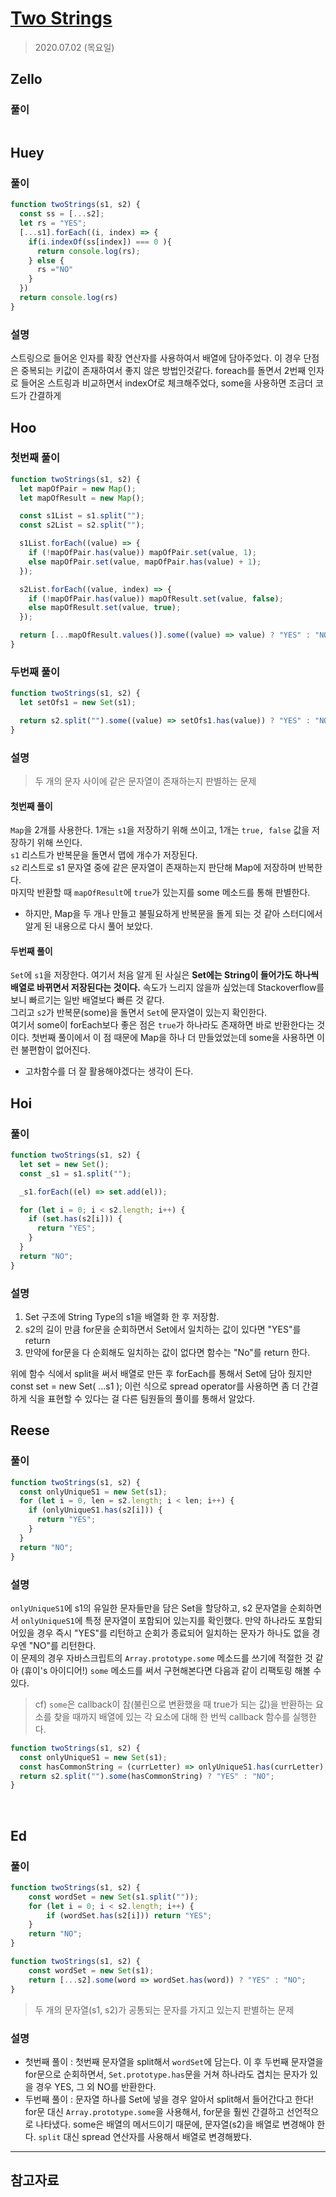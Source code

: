 # [Two Strings](https://www.hackerrank.com/challenges/two-strings/problem?h_l=interview&playlist_slugs%5B%5D=interview-preparation-kit&playlist_slugs%5B%5D=dictionaries-hashmaps)

> 2020.07.02 (목요일)

## Zello

### 풀이

```js
```

## Huey

### 풀이

```js
function twoStrings(s1, s2) {
  const ss = [...s2];
  let rs = "YES";
  [...s1].forEach((i, index) => {
    if(i.indexOf(ss[index]) === 0 ){
      return console.log(rs);
    } else {
      rs ="NO"
    }
  })
  return console.log(rs)
}
```

### 설명
스트링으로 들어온 인자를 확장 연산자를 사용하여서 배열에 담아주었다. 이 경우 단점은 중복되는 키값이 존재하여서 좋지 않은 방법인것같다.
foreach를 돌면서 2번째 인자로 들어온 스트링과 비교하면서 indexOf로 체크해주었다, 
some을 사용하면 조금더 코드가 간결하게 

## Hoo

### 첫번째 풀이

```js
function twoStrings(s1, s2) {
  let mapOfPair = new Map();
  let mapOfResult = new Map();

  const s1List = s1.split("");
  const s2List = s2.split("");

  s1List.forEach((value) => {
    if (!mapOfPair.has(value)) mapOfPair.set(value, 1);
    else mapOfPair.set(value, mapOfPair.has(value) + 1);
  });

  s2List.forEach((value, index) => {
    if (!mapOfPair.has(value)) mapOfResult.set(value, false);
    else mapOfResult.set(value, true);
  });

  return [...mapOfResult.values()].some((value) => value) ? "YES" : "NO";
}
```

### 두번째 풀이

```js
function twoStrings(s1, s2) {
  let setOfs1 = new Set(s1);

  return s2.split("").some((value) => setOfs1.has(value)) ? "YES" : "NO";
}
```

### 설명

> 두 개의 문자 사이에 같은 문자열이 존재하는지 판별하는 문제

#### 첫번째 풀이

`Map`을 2개를 사용한다. 1개는 `s1`을 저장하기 위해 쓰이고, 1개는 `true, false` 값을 저장하기 위해 쓰인다.  
`s1` 리스트가 반복문을 돌면서 맵에 개수가 저장된다.  
`s2` 리스트로 s1 문자열 중에 같은 문자열이 존재하는지 판단해 Map에 저장하며 반복한다.  
마지막 반환할 때 `mapOfResult`에 `true`가 있는지를 some 메소드를 통해 판별한다.

- 하지만, Map을 두 개나 만들고 불필요하게 반복문을 돌게 되는 것 같아 스터디에서 알게 된 내용으로 다시 풀어 보았다.

#### 두번째 풀이

`Set`에 `s1`을 저장한다. 여기서 처음 알게 된 사실은 **Set에는 String이 들어가도 하나씩 배열로 바뀌면서 저장된다는 것이다.** 속도가 느리지 않을까 싶었는데 Stackoverflow를 보니 빠르기는 일반 배열보다 빠른 것 같다.  
그리고 `s2`가 반복문(some)을 돌면서 `Set`에 문자열이 있는지 확인한다.  
여기서 some이 forEach보다 좋은 점은 `true`가 하나라도 존재하면 바로 반환한다는 것이다. 첫번째 풀이에서 이 점 때문에 Map을 하나 더 만들었었는데 some을 사용하면 이런 불편함이 없어진다.

- 고차함수를 더 잘 활용해야겠다는 생각이 든다.

## Hoi

### 풀이

```js
function twoStrings(s1, s2) {
  let set = new Set();
  const _s1 = s1.split("");

  _s1.forEach((el) => set.add(el));

  for (let i = 0; i < s2.length; i++) {
    if (set.has(s2[i])) {
      return "YES";
    }
  }
  return "NO";
}
```

### 설명

1. Set 구조에 String Type의 s1을 배열화 한 후 저장함.
2. s2의 길이 만큼 for문을 순회하면서 Set에서 일치하는 값이 있다면 "YES"를 return
3. 만약에 for문을 다 순회해도 일치하는 값이 없다면 함수는 "No"를 return 한다.

위에 함수 식에서 split을 써서 배열로 만든 후 forEach를 통해서 Set에 담아 줬지만 const set = new Set( ...s1 ); 이런 식으로 spread operator를 사용하면
좀 더 간결하게 식을 표현할 수 있다는 걸 다른 팀원들의 풀이를 통해서 알았다.

## Reese

### 풀이

```js
function twoStrings(s1, s2) {
  const onlyUniqueS1 = new Set(s1);
  for (let i = 0, len = s2.length; i < len; i++) {
    if (onlyUniqueS1.has(s2[i])) {
      return "YES";
    }
  }
  return "NO";
}
```

### 설명

`onlyUniqueS1`에 s1의 유일한 문자들만을 담은 Set을 할당하고, s2 문자열을 순회하면서 `onlyUniqueS1`에 특정 문자열이 포함되어 있는지를 확인했다. 만약 하나라도 포함되어있을 경우 즉시 "YES"를 리턴하고 순회가 종료되어 일치하는 문자가 하나도 없을 경우엔 "NO"를 리턴한다.  
이 문제의 경우 자바스크립트의 `Array.prototype.some` 메소드를 쓰기에 적절한 것 같아 (휴이's 아이디어!) `some` 메소드를 써서 구현해본다면 다음과 같이 리팩토링 해볼 수 있다.

> cf) `some`은 callback이 참(불린으로 변환했을 때 true가 되는 값)을 반환하는 요소를 찾을 때까지 배열에 있는 각 요소에 대해 한 번씩 callback 함수를 실행한다.

```js
function twoStrings(s1, s2) {
  const onlyUniqueS1 = new Set(s1);
  const hasCommonString = (currLetter) => onlyUniqueS1.has(currLetter);
  return s2.split("").some(hasCommonString) ? "YES" : "NO";
}
```

<br />

## Ed

### 풀이

```js
function twoStrings(s1, s2) {
    const wordSet = new Set(s1.split(""));
    for (let i = 0; i < s2.length; i++) {
        if (wordSet.has(s2[i])) return "YES";
    }
    return "NO";
}
```

```js
function twoStrings(s1, s2) {
    const wordSet = new Set(s1);
    return [...s2].some(word => wordSet.has(word)) ? "YES" : "NO";
}
```

> 두 개의 문자열(s1, s2)가 공통되는 문자를 가지고 있는지 판별하는 문제

### 설명

- 첫번째 풀이 : 첫번째 문자열을 split해서 `wordSet`에 담는다. 이 후 두번째 문자열을 for문으로 순회하면서, `Set.prototype.has`문을 거쳐 하나라도 겹치는 문자가 있을 경우 YES, 그 외 NO를 반환한다.
- 두번째 풀이 : 문자열 하나를 Set에 넣을 경우 알아서 split해서 들어간다고 한다! for문 대신 `Array.prototype.some`을 사용해서, for문을 훨씬 간결하고 선언적으로 나타냈다. some은 배열의 메서드이기 때문에, 문자열(s2)을 배열로 변경해야 한다. `split` 대신 spread 연산자를 사용해서 배열로 변경해봤다.

---

## 참고자료
